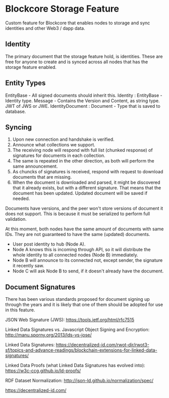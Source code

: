 ﻿# Blockcore Storage Feature

Custom feature for Blockcore that enables nodes to storage and sync identities and other Web3 / dapp data.

## Identity

The primary document that the storage feature hold, is identities. These are free for anyone to create and is synced across all nodes that has the storage feature enabled.

## Entity Types

EntityBase - All signed documents should inherit this.
Identity : EntityBase - Identity type.
Message - Contains the Version and Content, as string type. JWT of JWS or JWE.
IdentityDocument : Document<Identity> - Type that is saved to database.


## Syncing

1. Upon new connection and handshake is verified.
1. Announce what collections we support.
1. The receiving node will respond with full list (chunked response) of signatures for documents in each collection.
1. The same is repeated in the other direction, as both will perform the same announcement.
1. As chuncks of signatures is received, respond with request to download documents that are missing.
1. When the document is downloaded and parsed, it might be discovered that it already exists, but with a different signature. That means that the document has been updated. Updated document will be saved if needed.

Documents have versions, and the peer won't store versions of document it does not support. This is because it must be serialized to perform full validation.

At this moment, both nodes have the same amount of documents with same IDs. They are not guaranteed to have the same (updated) documents.

- User post identity to hub (Node A).
- Node A knows this is incoming through API, so it will distribute the whole identity to all connected nodes (Node B) immediately.
- Node B will announce to its connected not, except sender, the signature it recently saw.
- Node C will ask Node B to send, if it doesn't already have the document.


## Document Signatures

There has been various standards proposed for document signing up through the years and it is likely that one of them should 
be adopted for use in this feature.

JSON Web Signature (JWS): https://tools.ietf.org/html/rfc7515

Linked Data Signatures vs. Javascript Object Signing and Encryption: http://manu.sporny.org/2013/lds-vs-jose/

Linked Data Signatures: https://decentralized-id.com/rwot-dir/rwot3-sf/topics-and-advance-readings/blockchain-extensions-for-linked-data-signatures/

Linked Data Proofs (what Linked Data Signatures has evolved into): https://w3c-ccg.github.io/ld-proofs/

RDF Dataset Normalization: http://json-ld.github.io/normalization/spec/

https://decentralized-id.com/
